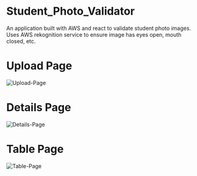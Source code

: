 # Student_Photo_Validator
An application built with AWS and react to validate student photo images.
Uses AWS rekognition service to ensure image has eyes open, mouth closed, etc.

# Upload Page
![Upload-Page](https://github.com/user-attachments/assets/38b1b674-d61b-4218-a64b-2cf74a71f6c0)

# Details Page
![Details-Page](https://github.com/user-attachments/assets/58bee800-fe42-4cd3-8630-bed3c9bb311e)

# Table Page
![Table-Page](https://github.com/user-attachments/assets/4bb30700-1b0a-45d9-8691-5d5919826f39)
